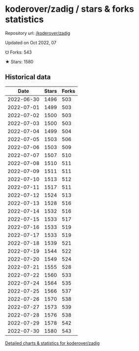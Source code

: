 # koderover/zadig / stars & forks statistics

Repository url: [/koderover/zadig](https://github.com/koderover/zadig)

Updated on Oct 2022, 07

☋ Forks: 543

★ Stars: 1580

## Historical data
| Date | Stars | Forks |
|------|-------|-------|
| 2022-06-30 | 1496 | 503 | 
| 2022-07-01 | 1499 | 503 | 
| 2022-07-02 | 1500 | 503 | 
| 2022-07-03 | 1500 | 503 | 
| 2022-07-04 | 1499 | 504 | 
| 2022-07-05 | 1503 | 506 | 
| 2022-07-06 | 1503 | 509 | 
| 2022-07-07 | 1507 | 510 | 
| 2022-07-08 | 1510 | 511 | 
| 2022-07-09 | 1511 | 511 | 
| 2022-07-10 | 1513 | 512 | 
| 2022-07-11 | 1517 | 511 | 
| 2022-07-12 | 1524 | 513 | 
| 2022-07-13 | 1528 | 516 | 
| 2022-07-14 | 1532 | 516 | 
| 2022-07-15 | 1533 | 517 | 
| 2022-07-16 | 1533 | 519 | 
| 2022-07-17 | 1533 | 519 | 
| 2022-07-18 | 1539 | 521 | 
| 2022-07-19 | 1544 | 522 | 
| 2022-07-20 | 1549 | 524 | 
| 2022-07-21 | 1555 | 528 | 
| 2022-07-22 | 1560 | 533 | 
| 2022-07-24 | 1564 | 535 | 
| 2022-07-25 | 1566 | 537 | 
| 2022-07-26 | 1570 | 538 | 
| 2022-07-27 | 1573 | 539 | 
| 2022-07-28 | 1576 | 538 | 
| 2022-07-29 | 1578 | 542 | 
| 2022-07-30 | 1580 | 543 | 


[Detailed charts & statistics for koderover/zadig](https://reviewgithub.com/rep/koderover/zadig)
